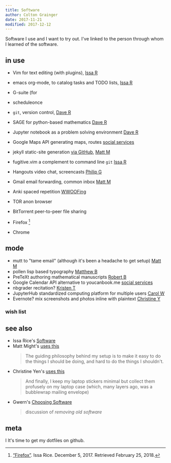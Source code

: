 ```yaml
---
title: Software
author: Colton Grainger
date: 2017-11-21
modified: 2017-12-12
---
```


Software I use and I want to try out. I've linked to the person through whom I learned of the software. 

## in use

- Vim for text editing (with plugins), [Issa R][vim] 

- emacs org-mode, to catalog tasks and TODO lists, [Issa R][emacs] 
- G-suite (for
- scheduleonce 

- `git`, version control,  [Dave R][git] 

- SAGE for python-based mathematics  [Dave R][sage] 
- Jupyter notebook as a problem solving environment  [Dave R][jupyter]  

- Google Maps API  generating maps, routes  [social services][maps] 

- jekyll  static-site generation  [via GitHub][jekyll], [Matt M][blog] 
- fugitive.vim  a complement to command line `git`  [Issa R][fugitive] 
- Hangouts  video chat, screencasts  [Philip G][hangouts] 
- Gmail  email forwarding, common inbox  [Matt M][mutt] 
- Anki  spaced repetition  [WWOOFing][anki] 
- TOR  anon browser  
- BitTorrent  peer-to-peer file sharing   

- Firefox [^firefox] 
[^firefox]: [“Firefox”](https://issarice.com/firefox). Issa Rice. December 5, 2017. Retrieved February 25, 2018.
- Chrome

## mode

- mutt  to "tame email" (although it's been a headache to get setup)   [Matt M][mutt] 
- pollen  lisp based typography  [Matthew B][pollen] 
- PreTeXt  authoring mathematical manuscripts  [Robert B][mathbook] 
- Google Calendar API  alternative to youcanbook.me  [social services][calendar] 
- nbgrader  recitation?  [Kristen T][nbgrader] 
- JupyterHub  standardized computing platform for multiple users  [Carol W][jupyterhub]  
- Evernote?  mix screenshots and photos inline with plaintext  [Christine Y][evernote] 

### wish list

## see also

- Issa Rice's [Software](https://issarice.com/software)
- Matt Might's [uses this](https://usesthis.com/interviews/matt.might/)
	> The guiding philosophy behind my setup is to make it easy to do the things I should be doing, and hard to do the things I shouldn't.
- Christine Yen's [uses this](https://usesthis.com/interviews/christine.yen/)
	> And finally, I keep my laptop stickers minimal but collect them profusely on my laptop case (which, many layers ago, was a bubblewrap mailing envelope)
- Gwern's [Choosing Software](https://www.gwern.net/Choosing-Software)
    > discussion of *removing old software*

## meta

I It's time to get my dotfiles on github.

[mutt]: http://matt.might.net/articles/productivity-tips-hints-hacks-tricks-for-grad-students-academics/#email
[emacs]: https://issarice.com/emacs
[vim]: https://issarice.com/vim
[hangouts]: http://pgbovine.net/PG-Podcast-27-Roger-Peng.htm
[git]: https://help.github.com/articles/git-and-github-learning-resources/
[sage]: https://github.com/daverosoff/Math352ModelCourse
[jupyter]: http://doc.sagemath.org/html/en/tutorial/interactive_shell.html#section-notebook 
[sublime]: https://www.sublimetext.com/
[mathbook]: http://mathbook.pugetsound.edu/doc/author-guide/html/pretext-author-guide.html
[jekyll]: https://24ways.org/2013/get-started-with-github-pages/
[pollen]: http://docs.racket-lang.org/pollen/ 
[anki]: https://apps.ankiweb.net/docs/manual.html
[fugitive]: http://vimcasts.org/episodes/fugitive-vim---a-complement-to-command-line-git/
[maps]: https://github.com/googlemaps/
[calendar]: https://developers.google.com/google-apps/calendar/v3/reference/
[blog]: http://matt.might.net/articles/how-to-blog-as-an-academic/
[nbgrader]: http://kristenthyng.com/blog/2016/09/07/jupyterhub+nbgrader/
[jupyterhub]: https://youtu.be/QipkhnBS6hw?t=19m46s 
[evernote]: https://usesthis.com/interviews/christine.yen/

